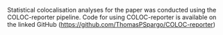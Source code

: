 Statistical colocalisation analyses for the paper was conducted using the COLOC-reporter pipeline.
Code for using COLOC-reporter is available on the linked GitHub (https://github.com/ThomasPSpargo/COLOC-reporter)
